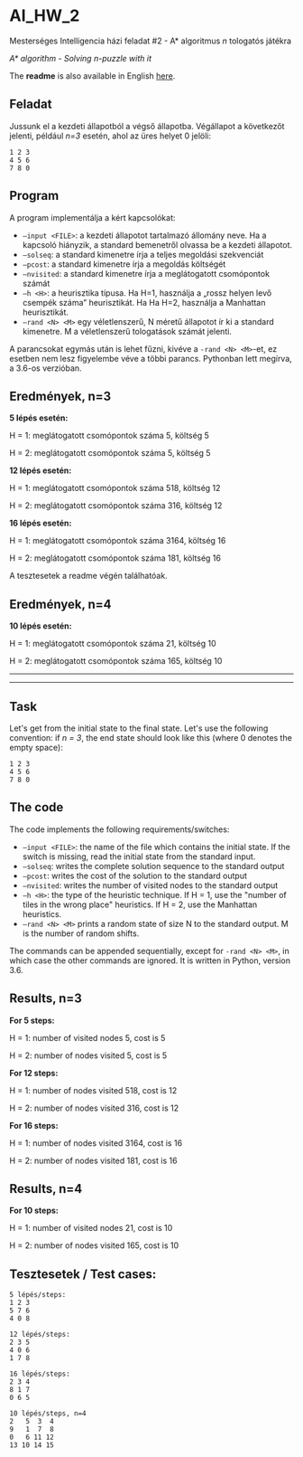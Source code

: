 # AI_HW_2
Mesterséges Intelligencia házi feladat #2 - A* algoritmus _n_ tologatós játékra

_A* algorithm - Solving n-puzzle with it_

The __readme__ is also available in English [here](#task).

## Feladat
Jussunk el a kezdeti állapotból a végső állapotba. Végállapot a következőt jelenti, például _n=3_ esetén, ahol az üres helyet 0 jelöli:
```
1 2 3
4 5 6
7 8 0
```
## Program
A program implementálja a kért kapcsolókat:
* ```–input <FILE>```: a kezdeti állapotot tartalmazó állomány neve. Ha a kapcsoló hiányzik, a standard bemenetről olvassa be a kezdeti állapotot.
* ```–solseq```: a standard kimenetre írja a teljes megoldási szekvenciát
* ```–pcost```: a standard kimenetre írja a megoldás költségét
* ```–nvisited```: a standard kimenetre írja a meglátogatott csomópontok számát
* ```–h <H>```: a heurisztika típusa. Ha H=1, használja a „rossz helyen levő csempék száma” heurisztikát. Ha Ha H=2, használja a Manhattan heurisztikát.
* ```–rand <N> <M>``` egy véletlenszerű, N méretű állapotot ír ki a standard kimenetre. M a véletlenszerű tologatások számát jelenti.

A parancsokat egymás után is lehet fűzni, kivéve a ```-rand <N> <M>```-et, ez esetben nem lesz figyelembe véve a többi parancs.
Pythonban lett megírva, a 3.6-os verzióban.

## Eredmények, n=3
**5 lépés esetén:**

H = 1: meglátogatott csomópontok száma 5, költség 5

H = 2: meglátogatott csomópontok száma 5, költség 5

**12 lépés esetén:**

H = 1: meglátogatott csomópontok száma 518, költség 12

H = 2: meglátogatott csomópontok száma 316, költség 12

**16 lépés esetén:**

H = 1: meglátogatott csomópontok száma 3164, költség 16

H = 2: meglátogatott csomópontok száma 181, költség 16

A tesztesetek a readme végén találhatóak.

## Eredmények, n=4
**10 lépés esetén:**

H = 1: meglátogatott csomópontok száma 21, költség 10

H = 2: meglátogatott csomópontok száma 165, költség 10

___
___

## Task 
Let's get from the initial state to the final state. Let's use the following convention: if _n = 3_, the end state should look like this (where 0 denotes the empty space):
```
1 2 3
4 5 6
7 8 0
```
## The code
The code implements the following requirements/switches:
* ```–input <FILE>```: the name of the file which contains the initial state. If the switch is missing, read the initial state from the standard input. 
* ```–solseq```: writes the complete solution sequence to the standard output
* ```–pcost```: writes the cost of the solution to the standard output
* ```–nvisited```: writes the number of visited nodes to the standard output
* ```–h <H>```: the type of the heuristic technique. If H = 1, use the "number of tiles in the wrong place" heuristics. If H = 2, use the Manhattan heuristics.
* ```–rand <N> <M>``` prints a random state of size N to the standard output. M is the number of random shifts.

The commands can be appended sequentially, except for ```-rand <N> <M>```, in which case the other commands are ignored.
It is written in Python, version 3.6.

## Results, n=3
**For 5 steps:**

H = 1: number of visited nodes 5, cost is 5

H = 2: number of nodes visited 5, cost is 5

**For 12 steps:**

H = 1: number of nodes visited 518, cost is 12

H = 2: number of nodes visited 316, cost is 12

**For 16 steps:**

H = 1: number of nodes visited 3164, cost is 16

H = 2: number of nodes visited 181, cost is 16

## Results, n=4
**For 10 steps:**

H = 1: number of visited nodes 21, cost is 10

H = 2: number of nodes visited 165, cost is 10

## Tesztesetek / Test cases:

```
5 lépés/steps: 
1 2 3
5 7 6
4 0 8

12 lépés/steps:
2 3 5       
4 0 6
1 7 8

16 lépés/steps:
2 3 4
8 1 7
0 6 5

10 lépés/steps, n=4
2   5  3  4
9   1  7  8
0   6 11 12
13 10 14 15

```

